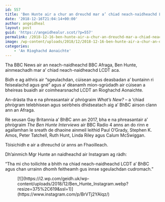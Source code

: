```yaml
---
id: 557
title: 'Ben Hunte air a chur an dreuchd mar a’ chiad neach-naidheachd LCDT a’ BhBC'
date: '2018-12-16T21:04:14+00:00'
author: angeidheal
layout: post
guid: 'https://angeidhealur.scot/?p=557'
permalink: /2018-12-16-ben-hunte-air-a-chur-an-dreuchd-mar-a-chiad-neach-naidheachd-lcdt-a-bhbc/
image: /wp-content/uploads/2018/12/2018-12-16-ben-hunte-air-a-chur-an-dreuchd-mar-a-chiad-neach-naidheachd-lcdt-a-bhbc.webp
categories:
    - 'An Rìoghachd Aonaichte'
---
```


Tha BBC News air an neach-naidheachd BBC Afraga, Ben Hunte, ainmeachadh mar a’ chiad neach-naidheachd LCDT aca.

Bidh e ag aithris air “sgeulachdan, cùisean agus deasbadan a’ buntainn ri feisealachd agus gnè” agus a’ dèanamh mion-sgrùdadh air cùisean a bheireas buaidh air coimhearsnachd LCDT an Rìoghachd Aonaichte.

An-dràsta tha e na phreasantair a’ phrògraim *What’s New?* – a ‘chiad phrògram telebhisean agus seirbheis dhidseatach aig a’ BhBC airson clann ann an Afraga.

Rè seusan Gay Britannia a’ BhBC ann an 2017, bha e na phreasantair a’ phrògraim *The Ben Hunte Interviews* air BBC Radio 4 anns an do rinn e agallamhan le sreath de dhaoine ainmeil leithid Paul O’Grady, Stephen K. Amos, Peter Tatchell, Ruth Hunt, Linda Riley agus Calum McSwiggan.

Tòisichidh e air a dhreuchd ùr anns an Fhaoilleach.

Dh’ainmich Mgr Hunte an naidheachd air Instagram ag ràdh:

“Tha mi cho toilichte a bhith na chiad neach-naidheachd LCDT a’ BhBC agus chan urrainn dhomh feitheamh gus innse sgeulachdan cudromach.”

<div class="wp-block-image"><figure class="aligncenter is-resized">[![](https://i2.wp.com/geidh.uk/wp-content/uploads/2018/12/Ben_Hunte_Instagram.webp?resize=375%2C619&ssl=1)](https://www.instagram.com/p/BrVTj2YAlqz/)</figure></div>